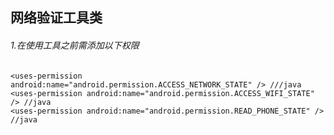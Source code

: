 网络验证工具类
---------
###### 1.在使用工具之前需添加以下权限
	<uses-permission android:name="android.permission.ACCESS_NETWORK_STATE" /> ///java
    <uses-permission android:name="android.permission.ACCESS_WIFI_STATE" /> //java
    <uses-permission android:name="android.permission.READ_PHONE_STATE" /> //java